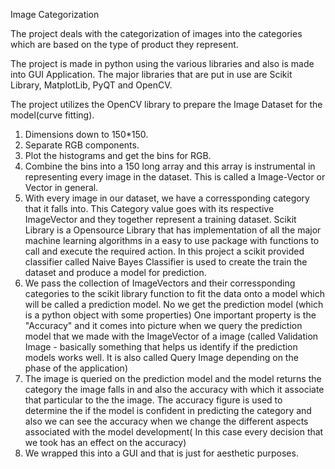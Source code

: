 Image Categorization

The project deals with the categorization of images into the categories which are based on the type of 
product they represent.

The project is made in python using the various libraries and also is made into GUI Application. The 
major libraries that are put in use are Scikit Library, MatplotLib, PyQT and OpenCV.

The project utilizes the OpenCV library to prepare the Image Dataset for the model(curve fitting).

1. Dimensions down to 150*150.
2. Separate RGB components.
3. Plot the histograms and get the bins for RGB.
4. Combine the bins into a 150 long array and this array is instrumental in representing every image in the dataset. This is called a Image-Vector or Vector in general.
5. With every image in our dataset, we have a corressponding category that it falls into. This Category value goes with its respective ImageVector and they together represent a training dataset.
      Scikit Library is a Opensource Library that has implementation of all the major machine learning algorithms in a easy to use package with functions to call and execute the required action.
      In this project a scikit provided classifier called Naive Bayes Classifier is used to create the train the dataset and produce a model for prediction.
6. We pass the collection of ImageVectors and their corressponding categories to the scikit library function to fit the data onto a model which will be called a prediction model.
      No we get the prediction model (which is a python object with some properties) 
      One important property is the "Accuracy" and it comes into picture when we query the prediction model that we made with the ImageVector of a image (called Validation Image - basically something that helps us identify if the prediction models works well. It is also called Query Image depending on the phase of the application)
7. The image is queried on the prediction model and the model returns the category the image falls in and also the accuracy with which it associate that particular to the the image.
      The accuracy figure is used to determine the if the model is confident in predicting the category and also we can see the accuracy when we change the different aspects associated with the model development( In this case every decision that we took has an effect on the accuracy)
8. We wrapped this into a GUI and that is just for aesthetic purposes.
